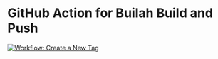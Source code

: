 # GitHub Action for Builah Build and Push
[![Workflow: Create a New Tag](https://github.com/ktijssen/buildah-build-push/actions/workflows/github-pipeline.yaml/badge.svg)](https://github.com/ktijssen/buildah-build-push/actions/workflows/github-pipeline.yaml)